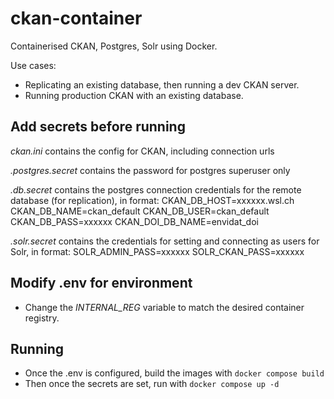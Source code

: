 # ckan-container

Containerised CKAN, Postgres, Solr using Docker.

Use cases:

- Replicating an existing database, then running a dev CKAN server.
- Running production CKAN with an existing database.

## Add secrets before running

_ckan.ini_ contains the config for CKAN, including connection urls

_.postgres.secret_ contains the password for postgres superuser only

_.db.secret_ contains the postgres connection credentials for
the remote database (for replication), in format:
CKAN_DB_HOST=xxxxxx.wsl.ch
CKAN_DB_NAME=ckan_default
CKAN_DB_USER=ckan_default
CKAN_DB_PASS=xxxxxx
CKAN_DOI_DB_NAME=envidat_doi

_.solr.secret_ contains the credentials for setting and
connecting as users for Solr, in format:
SOLR_ADMIN_PASS=xxxxxx
SOLR_CKAN_PASS=xxxxxx

## Modify .env for environment

- Change the _INTERNAL_REG_ variable to match the desired container registry.

## Running

- Once the .env is configured, build the images with `docker compose build`
- Then once the secrets are set, run with `docker compose up -d`
